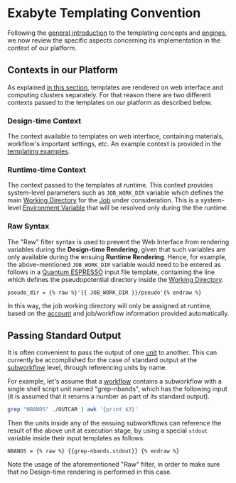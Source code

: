 # Exabyte Templating Convention

Following the [general introduction](concept.md) to the templating concepts and [engines](jinja.md), we now review the specific aspects concerning its implementation in the context of our platform.

## Contexts in our Platform

As explained [in this section](concept.md#template-rendering), templates are rendered on web interface and computing clusters separately. For that reason there are two different contexts passed to the templates on our platform as described below.
 
### Design-time Context

The context available to templates on web interface, containing materials, workflow's important settings, etc. An example context is provided in the [templating examples](examples.md).

### Runtime-time Context

The context passed to the templates at runtime. This context provides system-level parameters such as `JOB_WORK_DIR` variable which defines the main [Working Directory](../../jobs-cli/batch-scripts/directories.md) for the [Job](../../jobs/overview.md) under consideration. This is a system-level [Environment Variable](../../jobs-cli/batch-scripts/directives.md#environment-variables) that will be resolved only during the the runtime.

### Raw Syntax

The "Raw" filter syntax is used to prevent the Web Interface from rendering variables during the **Design-time Rendering**, given that such variables are only available during the ensuing **Runtime Rendering**. Hence, for example, the above-mentioned `JOB_WORK_DIR` variable would need to be entered as follows in a [Quantum ESPRESSO](../../software/modeling/quantum-espresso.md) input file template, containing the line which defines the pseudopotential directory inside the [Working Directory](../../jobs-cli/batch-scripts/directories.md).

```jinja2
pseudo_dir = {% raw %}'{{ JOB_WORK_DIR }}/pseudo'{% endraw %}
```

In this way, the job working directory will only be assigned at runtime, based on the [account](../../accounts/overview.md) and job/workflow information provided automatically.

## Passing Standard Output

It is often convenient to pass the output of one [unit](../components/units.md) to another. This can currently be accomplished for the case of standard output at the [subworkflow](../components/subworkflows.md) level, through referencing units by name.

For example, let's assume that a [workflow](../overview.md) contains a subworkflow with a single shell script unit named "grep-nbands", which has the following input (it is assumed that it returns a number as part of its standard output).

```bash
grep "NBANDS" ./OUTCAR | awk '{print $3}'
```

Then the units inside any of the ensuing subworkflows can reference the result of the above unit at execution stage, by using a special `stdout` variable inside their input templates as follows.

```jinja2
NBANDS = {% raw %} {{grep-nbands.stdout}} {% endraw %} 
```

Note the usage of the aforementioned "Raw" filter, in order to make sure that no Design-time rendering is performed in this case.
